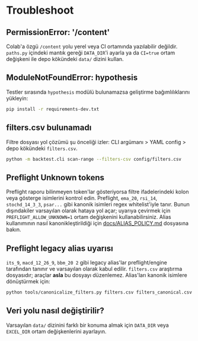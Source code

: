 # Troubleshoot

## PermissionError: '/content'
Colab'a özgü `/content` yolu yerel veya CI ortamında yazılabilir değildir. `paths.py` içindeki mantık gereği `DATA_DIR`'i ayarla ya da `CI=true` ortam değişkeni ile depo kökündeki `data/` dizini kullan.

## ModuleNotFoundError: hypothesis
Testler sırasında `hypothesis` modülü bulunamazsa geliştirme bağımlılıklarını yükleyin:

```bash
pip install -r requirements-dev.txt
```

## filters.csv bulunamadı
Filtre dosyası yol çözümü şu önceliği izler: CLI argümanı > YAML config > depo kökündeki `filters.csv`.

```bash
python -m backtest.cli scan-range --filters-csv config/filters.csv
```

## Preflight Unknown tokens
Preflight raporu bilinmeyen token'lar gösteriyorsa filtre ifadelerindeki kolon veya gösterge isimlerini kontrol edin. Preflight, `ema_20`, `rsi_14`, `stochd_14_3_3`, `psar...` gibi kanonik isimleri regex whitelist'iyle tanır. Bunun dışındakiler varsayılan olarak hataya yol açar; uyarıya çevirmek için `PREFLIGHT_ALLOW_UNKNOWN=1` ortam değişkenini kullanabilirsiniz. Alias kullanımının nasıl kanonikleştirildiği için [docs/ALIAS_POLICY.md](docs/ALIAS_POLICY.md) dosyasına bakın.

## Preflight legacy alias uyarısı
`its_9`, `macd_12_26_9`, `bbm_20 2` gibi legacy alias'lar preflight/engine
tarafından tanınır ve varsayılan olarak kabul edilir. `filters.csv` araştırma
dosyasıdır; araçlar **asla** bu dosyayı düzenlemez. Alias'ları kanonik
isimlere dönüştürmek için:

```bash
python tools/canonicalize_filters.py filters.csv filters_canonical.csv
```

## Veri yolu nasıl değiştirilir?
Varsayılan `data/` dizinini farklı bir konuma almak için `DATA_DIR` veya `EXCEL_DIR` ortam değişkenlerini ayarlayın.
